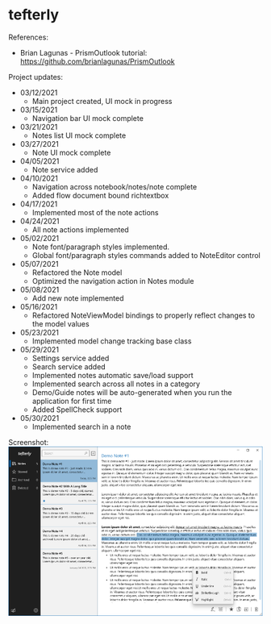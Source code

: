 # tefterly
References:
- Brian Lagunas - PrismOutlook tutorial: https://github.com/brianlagunas/PrismOutlook

Project updates:
- 03/12/2021
  - Main project created, UI mock in progress
- 03/15/2021
  - Navigation bar UI mock complete
- 03/21/2021
  - Notes list UI mock complete 
- 03/27/2021
  - Note UI mock complete
- 04/05/2021
  - Note service added
- 04/10/2021
  - Navigation across notebook/notes/note complete
  - Added flow document bound richtextbox
- 04/17/2021
  - Implemented most of the note actions
- 04/24/2021
  - All note actions implemented
- 05/02/2021
  - Note font/paragraph styles implemented.
  - Global font/paragraph styles commands added to NoteEditor control
- 05/07/2021
  - Refactored the Note model
  - Optimized the navigation action in Notes module
- 05/08/2021
  - Add new note implemented
- 05/16/2021
  - Refactored NoteViewModel bindings to properly reflect changes to the model values
- 05/23/2021
  - Implemented model change tracking base class
- 05/29/2021
  - Settings service added
  - Search service added
  - Implemented notes automatic save/load support
  - Implemented search across all notes in a category
  - Demo/Guide notes will be auto-generated when you run the application for first time
  - Added SpellCheck support
- 05/30/2021
  - Implemented search in a note
  
Screenshot:
<img src="Screenshot.png" alt="Screenshot" width="900"/>